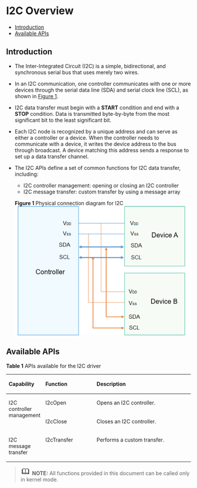# I2C Overview<a name="EN-US_TOPIC_0000001052778273"></a>

-   [Introduction](#section5361140416)
-   [Available APIs](#section7606310210)

## Introduction<a name="section5361140416"></a>

-   The Inter-Integrated Circuit \(I2C\) is a simple, bidirectional, and synchronous serial bus that uses merely two wires.
-   In an I2C communication, one controller communicates with one or more devices through the serial data line \(SDA\) and serial clock line \(SCL\), as shown in  [Figure 1](#fig1135561232714).

-   I2C data transfer must begin with a  **START**  condition and end with a  **STOP**  condition. Data is transmitted byte-by-byte from the most significant bit to the least significant bit.
-   Each I2C node is recognized by a unique address and can serve as either a controller or a device. When the controller needs to communicate with a device, it writes the device address to the bus through broadcast. A device matching this address sends a response to set up a data transfer channel.

-   The I2C APIs define a set of common functions for I2C data transfer, including:

    -   I2C controller management: opening or closing an I2C controller
    -   I2C message transfer: custom transfer by using a message array

    **Figure  1**  Physical connection diagram for I2C<a name="fig1135561232714"></a>  
    ![](figures/physical-connection-diagram-for-i2c.png "physical-connection-diagram-for-i2c")


## Available APIs<a name="section7606310210"></a>

**Table  1**  APIs available for the I2C driver

<a name="table1731550155318"></a>
<table><thead align="left"><tr id="row4419501537"><th class="cellrowborder" valign="top" width="18.63%" id="mcps1.2.4.1.1"><p id="p641050105320"><a name="p641050105320"></a><a name="p641050105320"></a>Capability</p>
</th>
<th class="cellrowborder" valign="top" width="28.03%" id="mcps1.2.4.1.2"><p id="p54150165315"><a name="p54150165315"></a><a name="p54150165315"></a>Function</p>
</th>
<th class="cellrowborder" valign="top" width="53.339999999999996%" id="mcps1.2.4.1.3"><p id="p941150145313"><a name="p941150145313"></a><a name="p941150145313"></a>Description</p>
</th>
</tr>
</thead>
<tbody><tr id="row34145016535"><td class="cellrowborder" rowspan="2" valign="top" width="18.63%" headers="mcps1.2.4.1.1 "><p id="p229610227124"><a name="p229610227124"></a><a name="p229610227124"></a>I2C controller management</p>
</td>
<td class="cellrowborder" valign="top" width="28.03%" headers="mcps1.2.4.1.2 "><p id="p19389143041518"><a name="p19389143041518"></a><a name="p19389143041518"></a>I2cOpen</p>
</td>
<td class="cellrowborder" valign="top" width="53.339999999999996%" headers="mcps1.2.4.1.3 "><p id="p8738101941716"><a name="p8738101941716"></a><a name="p8738101941716"></a>Opens an I2C controller.</p>
</td>
</tr>
<tr id="row5632152611414"><td class="cellrowborder" valign="top" headers="mcps1.2.4.1.1 "><p id="p143890309153"><a name="p143890309153"></a><a name="p143890309153"></a>I2cClose</p>
</td>
<td class="cellrowborder" valign="top" headers="mcps1.2.4.1.2 "><p id="p573815197171"><a name="p573815197171"></a><a name="p573815197171"></a>Closes an I2C controller.</p>
</td>
</tr>
<tr id="row15108165391412"><td class="cellrowborder" valign="top" width="18.63%" headers="mcps1.2.4.1.1 "><p id="p91084533141"><a name="p91084533141"></a><a name="p91084533141"></a>I2C message transfer</p>
</td>
<td class="cellrowborder" valign="top" width="28.03%" headers="mcps1.2.4.1.2 "><p id="p13901730101511"><a name="p13901730101511"></a><a name="p13901730101511"></a>I2cTransfer</p>
</td>
<td class="cellrowborder" valign="top" width="53.339999999999996%" headers="mcps1.2.4.1.3 "><p id="p12738111912171"><a name="p12738111912171"></a><a name="p12738111912171"></a>Performs a custom transfer.</p>
</td>
</tr>
</tbody>
</table>

>![](public_sys-resources/icon-note.gif) **NOTE:** 
>All functions provided in this document can be called only in kernel mode.

